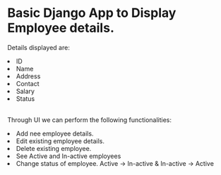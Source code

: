 # Basic Django App to Display Employee details.

Details displayed are:
<li> ID </li>
<li> Name </li>
<li> Address </li>
<li> Contact </li>
<li> Salary </li>
<li> Status </li>

<br>

Through UI we can perform the following functionalities:
<li> Add nee employee details. </li>
<li> Edit existing employee details. </li>
<li> Delete existing employee. </li>
<li> See Active and In-active employees </li>
<li> Change status of employee. Active -> In-active & In-active -> Active </li>
